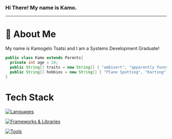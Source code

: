 ### Hi There! My name is Kamo.
-----
# :crystal_ball: About Me
My name is Kamogelo Tsatsi and I am a Systems Development Graduate!
```java
public class Kamo extends Parents{
  private int age = 20;
  public String[] traits = new String[] { "ambivert", "apparently funny", "nerd" };
  public String[] hobbies = new String[] { "Plane Spotting", "Karting", "Working Out", "Reading", "Coding" };
}
```

# Tech Stack
[![Languages](https://skillicons.dev/icons?i=java,py,js,html,css)](https://skillicons.dev)

[![Frameworks & Libraries](https://skillicons.dev/icons?i=docker,git,maven,sqlite)](https://skillicons.dev)

[![Tools](https://skillicons.dev/icons?i=idea,vscode,linux)](https://skillicons.dev)

